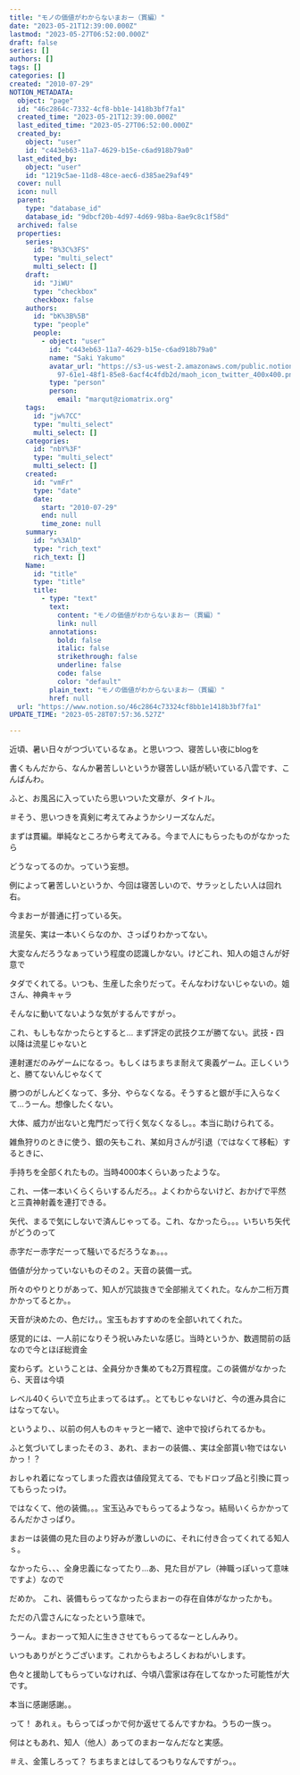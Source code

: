 ```yaml
---
title: "モノの価値がわからないまおー（貫編）"
date: "2023-05-21T12:39:00.000Z"
lastmod: "2023-05-27T06:52:00.000Z"
draft: false
series: []
authors: []
tags: []
categories: []
created: "2010-07-29"
NOTION_METADATA:
  object: "page"
  id: "46c2864c-7332-4cf8-bb1e-1418b3bf7fa1"
  created_time: "2023-05-21T12:39:00.000Z"
  last_edited_time: "2023-05-27T06:52:00.000Z"
  created_by:
    object: "user"
    id: "c443eb63-11a7-4629-b15e-c6ad918b79a0"
  last_edited_by:
    object: "user"
    id: "1219c5ae-11d8-48ce-aec6-d385ae29af49"
  cover: null
  icon: null
  parent:
    type: "database_id"
    database_id: "9dbcf20b-4d97-4d69-98ba-8ae9c8c1f58d"
  archived: false
  properties:
    series:
      id: "B%3C%3FS"
      type: "multi_select"
      multi_select: []
    draft:
      id: "JiWU"
      type: "checkbox"
      checkbox: false
    authors:
      id: "bK%3B%5B"
      type: "people"
      people:
        - object: "user"
          id: "c443eb63-11a7-4629-b15e-c6ad918b79a0"
          name: "Saki Yakumo"
          avatar_url: "https://s3-us-west-2.amazonaws.com/public.notion-static.com/3ad1c4\
            97-61e1-48f1-85e8-6acf4c4fdb2d/maoh_icon_twitter_400x400.png"
          type: "person"
          person:
            email: "marqut@ziomatrix.org"
    tags:
      id: "jw%7CC"
      type: "multi_select"
      multi_select: []
    categories:
      id: "nbY%3F"
      type: "multi_select"
      multi_select: []
    created:
      id: "vmFr"
      type: "date"
      date:
        start: "2010-07-29"
        end: null
        time_zone: null
    summary:
      id: "x%3AlD"
      type: "rich_text"
      rich_text: []
    Name:
      id: "title"
      type: "title"
      title:
        - type: "text"
          text:
            content: "モノの価値がわからないまおー（貫編）"
            link: null
          annotations:
            bold: false
            italic: false
            strikethrough: false
            underline: false
            code: false
            color: "default"
          plain_text: "モノの価値がわからないまおー（貫編）"
          href: null
  url: "https://www.notion.so/46c2864c73324cf8bb1e1418b3bf7fa1"
UPDATE_TIME: "2023-05-28T07:57:36.527Z"

---
```

<link rel="stylesheet" href="https://cdn.jsdelivr.net/npm/katex@0.16.2/dist/katex.min.css" integrity="sha384-bYdxxUwYipFNohQlHt0bjN/LCpueqWz13HufFEV1SUatKs1cm4L6fFgCi1jT643X" crossorigin="anonymous">


近頃、暑い日々がつづいているなぁ。と思いつつ、寝苦しい夜にblogを


書くもんだから、なんか暑苦しいというか寝苦しい話が続いている八雲です、こんばんわ。


ふと、お風呂に入っていたら思いついた文章が、タイトル。


＃そう、思いつきを真剣に考えてみようかシリーズなんだ。


まずは貫編。単純なところから考えてみる。今まで人にもらったものがなかったら


どうなってるのか。っていう妄想。


例によって暑苦しいというか、今回は寝苦しいので、サラッとしたい人は回れ右。


今まおーが普通に打っている矢。


流星矢、実は一本いくらなのか、さっぱりわかってない。


大変なんだろうなぁっていう程度の認識しかない。けどこれ、知人の姐さんが好意で


タダでくれてる。いつも、生産した余りだって。そんなわけないじゃないの。姐さん、神典キャラ


そんなに動いてないような気がするんですがっ。


これ、もしもなかったらとすると… まず評定の武技クエが勝てない。武技・四以降は流星じゃないと


連射運だのみゲームになるっ。もしくはちまちま耐えて奥義ゲーム。正しくいうと、勝てないんじゃなくて


勝つのがしんどくなって、多分、やらなくなる。そうすると銀が手に入らなくて…うーん。想像したくない。


大体、威力が出ないと鬼門だって行く気なくなるし。。本当に助けられてる。


雑魚狩りのときに使う、銀の矢もこれ、某如月さんが引退（ではなくて移転）するときに、


手持ちを全部くれたもの。当時4000本くらいあったような。


これ、一体一本いくらくらいするんだろ。。よくわからないけど、おかげで平然と三貴神射義を連打できる。


矢代、まるで気にしないで済んじゃってる。これ、なかったら。。。いちいち矢代がどうのって


赤字だー赤字だーって騒いでるだろうなぁ。。。


価値が分かっていないものその２。天音の装備一式。


所々のやりとりがあって、知人が冗談抜きで全部揃えてくれた。なんか二桁万貫かかってるとか。。


天音が決めたの、色だけ。。宝玉もおすすめのを全部いれてくれた。


感覚的には、一人前になりそう祝いみたいな感じ。当時というか、数週間前の話なので今とほぼ総資金


変わらず。ということは、全員分かき集めても2万貫程度。この装備がなかったら、天音は今頃


レベル40くらいで立ち止まってるはず。。とてもじゃないけど、今の進み具合にはなってない。


というより、、以前の何人ものキャラと一緒で、途中で投げられてるかも。


ふと気づいてしまったその３、あれ、まおーの装備、、実は全部貰い物ではないかっ！？


おしゃれ着になってしまった霞衣は値段覚えてる、でもドロップ品と引換に買ってもらったっけ。


ではなくて、他の装備。。。宝玉込みでもらってるようなっ。結局いくらかかってるんだかさっぱり。


まおーは装備の見た目のより好みが激しいのに、それに付き合ってくれてる知人ｓ。


なかったら、、、全身忠義になってたり…あ、見た目がアレ（神職っぽいって意味ですよ）なので


だめか。 これ、装備もらってなかったらまおーの存在自体がなかったかも。


ただの八雲さんになったという意味で。


うーん。まおーって知人に生きさせてもらってるなーとしんみり。


いつもありがとうございます。これからもよろしくおねがいします。


色々と援助してもらっていなければ、今頃八雲家は存在してなかった可能性が大です。


本当に感謝感謝。。


って！ あれぇ。もらってばっかで何か返せてるんですかね。うちの一族っ。


何はともあれ、知人（他人）あってのまおーなんだなと実感。


＃え、金策しろって？ ちまちまとはしてるつもりなんですがっ。。

